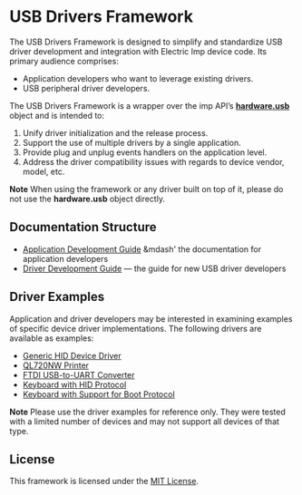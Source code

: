 # USB Drivers Framework #

The USB Drivers Framework is designed to simplify and standardize USB driver development and integration with Electric Imp device code. Its primary audience comprises:

- Application developers who want to leverage existing drivers.
- USB peripheral driver developers.

The USB Drivers Framework is a wrapper over the imp API’s [**hardware.usb**](https://developer.electricimp.com/api/hardware/usb) object and is intended to:

1. Unify driver initialization and the release process.
2. Support the use of multiple drivers by a single application.
3. Provide plug and unplug events handlers on the application level.
4. Address the driver compatibility issues with regards to device vendor, model, etc.

**Note** When using the framework or any driver built on top of it, please do not use the **hardware.usb** object directly.

## Documentation Structure ##

- [Application Development Guide](./docs/ApplicationDevelopmentGuide.md) &mdash' the documentation for application developers
- [Driver Development Guide](./docs/DriverDevelopmentGuide.md) &mdash; the guide for new USB driver developers

## Driver Examples ##

Application and driver developers may be interested in examining examples of specific device driver implementations. The following drivers are available as examples:

- [Generic HID Device Driver](./drivers/GenericHID_Driver/)
- [QL720NW Printer](./drivers/QL720NW_UART_USB_Driver/)
- [FTDI USB-to-UART Converter](./drivers/FT232RL_FTDI_USB_Driver/)
- [Keyboard with HID Protocol](./drivers/HIDKeyboard/)
- [Keyboard with Support for Boot Protocol](./drivers/BootKeyboard/)

**Note** Please use the driver examples for reference only. They were tested with a limited number of devices and may not support all devices of that type.

## License ##

This framework is licensed under the [MIT License](/LICENSE).
